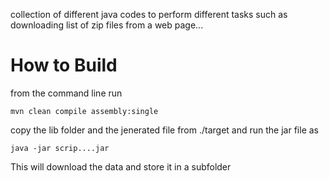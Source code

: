 collection of different java codes to perform different tasks such as downloading list of zip files from a web page...

# How to Build #
from the command line run
```
mvn clean compile assembly:single
```
copy the lib folder and the jenerated file from ./target and run the jar file as
```
java -jar scrip....jar
```

This will download the data and store it in a subfolder
